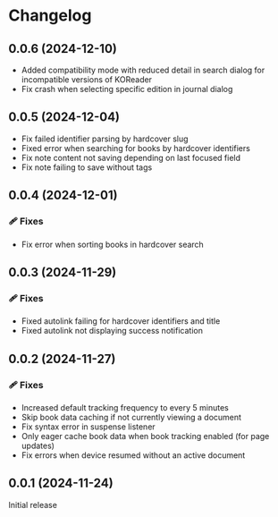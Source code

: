 # Changelog

## 0.0.6 (2024-12-10)

* Added compatibility mode with reduced detail in search dialog for incompatible versions of KOReader
* Fix crash when selecting specific edition in journal dialog

## 0.0.5 (2024-12-04)

* Fix failed identifier parsing by hardcover slug
* Fixed error when searching for books by hardcover identifiers
* Fix note content not saving depending on last focused field
* Fix note failing to save without tags

## 0.0.4 (2024-12-01)

### 🩹 Fixes

* Fix error when sorting books in hardcover search

## 0.0.3 (2024-11-29)

### 🩹 Fixes

* Fixed autolink failing for hardcover identifiers and title
* Fixed autolink not displaying success notification

## 0.0.2 (2024-11-27)

### 🩹 Fixes

* Increased default tracking frequency to every 5 minutes
* Skip book data caching if not currently viewing a document
* Fix syntax error in suspense listener
* Only eager cache book data when book tracking enabled (for page updates)
* Fix errors when device resumed without an active document

## 0.0.1 (2024-11-24)

Initial release
